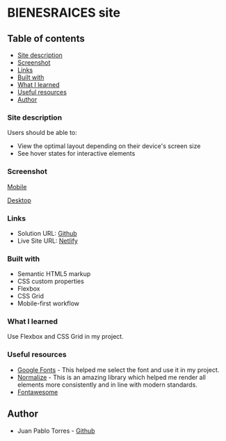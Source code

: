 # BIENESRAICES site

## Table of contents

  - [Site description](#site-description)
  - [Screenshot](#screenshot)
  - [Links](#links)
  - [Built with](#built-with)
  - [What I learned](#what-i-learned)
  - [Useful resources](#useful-resources)
  - [Author](#author)

### Site description

Users should be able to:

- View the optimal layout depending on their device's screen size
- See hover states for interactive elements

### Screenshot

[Mobile](assets/img/mobile.png)

[Desktop](assets/img/desktop.png)

### Links

- Solution URL: [Github](https://github.com/juanptsanchez/bienes-raices-site)
- Live Site URL: [Netlify](https://bienes-raices-site-test.netlify.app/)

### Built with

- Semantic HTML5 markup
- CSS custom properties
- Flexbox
- CSS Grid
- Mobile-first workflow

### What I learned

Use Flexbox and CSS Grid in my project.

### Useful resources

- [Google Fonts](https://fonts.google.com/) - This helped me select the font and use it in my project.
- [Normalize](https://necolas.github.io/normalize.css/) - This is an amazing library which helped me render all elements more consistently and in line with modern standards.
- [Fontawesome](https://fontawesome.com/start)

## Author

- Juan Pablo Torres - [Github](https://github.com/juanptsanchez)